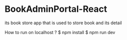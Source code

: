 # BookAdminPortal-React
its book store app that is used to store book and its detail

How to run on localhost ?
$ npm install
$ npm run dev
